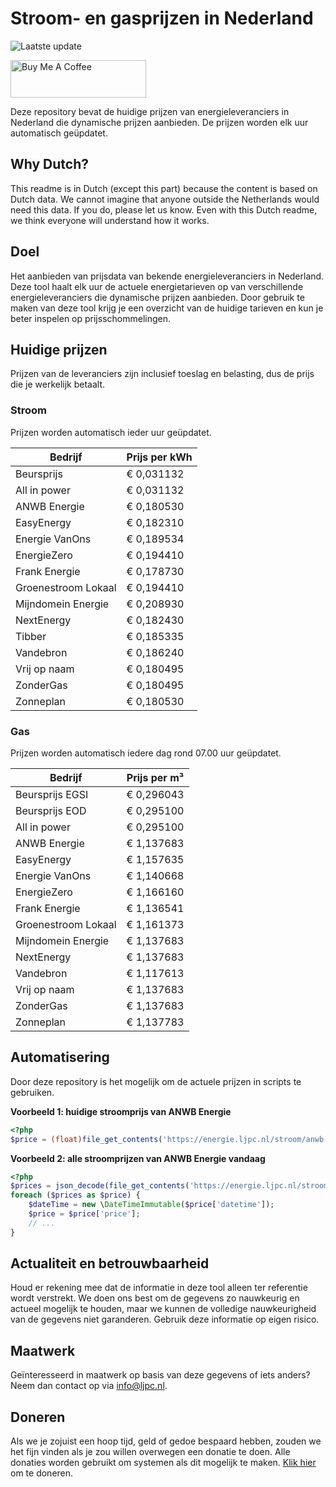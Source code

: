 # Stroom- en gasprijzen in Nederland

![Laatste update](https://img.shields.io/badge/laatste%20update-2025--11--01%2013%3A00%20CET-brightgreen)

<a href="https://www.buymeacoffee.com/Lars-" target="_blank"><img src="https://cdn.buymeacoffee.com/buttons/v2/default-orange.png" alt="Buy Me A Coffee" height="60" style="height: 60px !important;width: 217px !important;" ></a>

Deze repository bevat de huidige prijzen van energieleveranciers in Nederland die dynamische prijzen aanbieden. De prijzen worden elk uur automatisch geüpdatet.

## Why Dutch?

This readme is in Dutch (except this part) because the content is based on Dutch data. We cannot imagine that anyone outside the Netherlands would need this data. If you do, please let us know. Even with this Dutch readme, we think
everyone will understand how it works.

## Doel

Het aanbieden van prijsdata van bekende energieleveranciers in Nederland. Deze tool haalt elk uur de actuele energietarieven op van verschillende energieleveranciers die dynamische prijzen aanbieden. Door gebruik te maken van deze tool
krijg je een overzicht van de huidige tarieven en kun je beter inspelen op prijsschommelingen.

## Huidige prijzen

Prijzen van de leveranciers zijn inclusief toeslag en belasting, dus de prijs die je werkelijk betaalt.

### Stroom

Prijzen worden automatisch ieder uur geüpdatet.

 Bedrijf | Prijs per kWh 
---------|---------------
Beursprijs | € 0,031132
All in power | € 0,031132
ANWB Energie | € 0,180530
EasyEnergy | € 0,182310
Energie VanOns | € 0,189534
EnergieZero | € 0,194410
Frank Energie | € 0,178730
Groenestroom Lokaal | € 0,194410
Mijndomein Energie | € 0,208930
NextEnergy | € 0,182430
Tibber | € 0,185335
Vandebron | € 0,186240
Vrij op naam | € 0,180495
ZonderGas | € 0,180495
Zonneplan | € 0,180530


### Gas

Prijzen worden automatisch iedere dag rond 07.00 uur geüpdatet.

 Bedrijf | Prijs per m³ 
---------|--------------
Beursprijs EGSI | € 0,296043
Beursprijs EOD | € 0,295100
All in power | € 0,295100
ANWB Energie | € 1,137683
EasyEnergy | € 1,157635
Energie VanOns | € 1,140668
EnergieZero | € 1,166160
Frank Energie | € 1,136541
Groenestroom Lokaal | € 1,161373
Mijndomein Energie | € 1,137683
NextEnergy | € 1,137683
Vandebron | € 1,117613
Vrij op naam | € 1,137683
ZonderGas | € 1,137683
Zonneplan | € 1,137783


## Automatisering

Door deze repository is het mogelijk om de actuele prijzen in scripts te gebruiken.

**Voorbeeld 1: huidige stroomprijs van ANWB Energie**

```php
<?php
$price = (float)file_get_contents('https://energie.ljpc.nl/stroom/anwb-energie-nu.txt');

```

**Voorbeeld 2: alle stroomprijzen van ANWB Energie vandaag**

```php
<?php
$prices = json_decode(file_get_contents('https://energie.ljpc.nl/stroom/all-in-power-vandaag.json'),true);
foreach ($prices as $price) {
    $dateTime = new \DateTimeImmutable($price['datetime']);
    $price = $price['price'];
    // ...
}
```

## Actualiteit en betrouwbaarheid

Houd er rekening mee dat de informatie in deze tool alleen ter referentie wordt verstrekt. We doen ons best om de gegevens zo nauwkeurig en actueel mogelijk te houden, maar we kunnen de volledige nauwkeurigheid van de gegevens niet
garanderen. Gebruik deze informatie op eigen risico.

## Maatwerk

Geïnteresseerd in maatwerk op basis van deze gegevens of iets anders? Neem dan contact op
via [info@ljpc.nl](mailto:info@ljpc.nl?subject=Energie%20prijzen).

## Doneren

Als we je zojuist een hoop tijd, geld of gedoe bespaard hebben, zouden we het fijn vinden als je zou willen overwegen een
donatie te doen. Alle donaties worden gebruikt om systemen als dit mogelijk te
maken. [Klik hier](https://www.buymeacoffee.com/Lars-) om te doneren.
